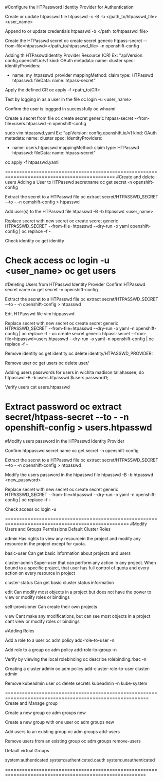 #Configure the HTPassword Identity Provider for Authentication

Create or update htpasswd file
htpasswd -c -B -b </path_to/htpasswd_file> <user_name> <password>

Append to or update credentials
htpasswd -b </path_to/htpasswd_file> <username> <password>

Create the HTPasswd secret
oc create secret generic htpass-secret --from-file=htpasswd=</path_to/htpasswd_file> -n openshift-config

Adding th HTPasswdIdentity Provider Resource (CR)
Ex:
"apiVersion: config.openshift.io/v1
kind: OAuth
metadata:
  name: cluster
spec:
  identityProviders:
- name: my_htpasswd_provider
  mappingMethod: claim
  type: HTPasswd
  htpasswd:
    fileData:
      name: htpass-secret"

Apply the defined CR
oc apply -f <path_to/CR>

Test by logging in as a user in the file
oc login -u <user_name>

Confirm the user is loggged in successfully
oc whoami

Create a secret from file
oc create secret generic htpass-secret --from-file=users.htpasswd -n openshift-config 

sudo vim htpasswd.yaml
Ex:
"apiVersion: config.openshift.io/v1
kind: OAuth
metadata:
  name: cluster
spec:
  identityProviders:
- name: users.htpasswd
  mappingMethod: claim
  type: HTPasswd
  htpasswd:
    fileData:
      name: htpass-secret"

oc apply -f htpasswd.yaml

=============================================================================================
#Create and delete users
Adding a User to HTPasswd secretname
oc get secret -n openshift-config

Extract the secret to a HTPasswd file
oc extract secret/HTPASSWD_SECRET --to - -n oemshift-config > htpasswd

Add user(s) to the HTPasswd file
htpasswd -B -b htpasswd <user_name> <password>

Replace secret with new secret
oc create secret generic HTPASSWD_SECRET --from-file=htpasswd --dry-run -o yaml openshift-config | 
oc replace -f -

Check identity
oc get identity

Check access
oc login -u <user_name>
oc get users
==============================================================================================
#Deleting Users from HTPasswd Identity Provider
Confirm HTPasswd secret name
oc get secret -n openshift-config

Extract the secret to a HTPasswd file
oc extract secret/HTPASSWD_SECRET --to - -n openshift-config > htpasswd

Edit HTPasswd file
vim htppasswd

Replace secret with new secret
oc create secret generic HTPASSWD_SECRET --from-file=htpasswd --dry-run -o yaml -n openshift-config | oc replace -f -
oc create secret generic htpass-secret --from-file=htpasswd=users.htpasswd --dry-run -o yaml -n openshift-config | oc replace -f -


Remove identity
oc get identity
oc delete identity/HTPASSWD_PROVIDER:<username>

Remove user
oc get users
oc delete user/<username>

Adding users passwords
for users in wichita madison tallahassee; do htpasswd -B -b users.htpasswd $users password1;

Verify users
cat users.htpasswd

Extract password
oc extract secret/htpass-secret --to - -n openshift-config > users.htpasswd 
=================================================================================================
#Modify users password in the HTPasswd Identity Provider

Confirm htppasswd secret name
oc get secret -n openshift-config

Extract the secret to a HTPasswd file
oc extract secret/HTPASSWD_SECRET --to - -n openshift-config > htpasswd

Modify the users password in the htpasswd file
htpasswd -B -b htpasswd <username> <new_password>

Replace secret with new secret
oc create secret generic HTPASSWD_SECRET --from-file=htpasswd --dry-run -o yaml -n openshift-config | oc replace -f -

Check access
oc login -u <username>

==================================================================================================
#Modify Users and Groups Permissions
Default Cluster Roles

admin
Has rights to view any resourcein the project and modify any resource in the project except for quota.

basic-user
Can get basic information about projects and users

cluster-admin
Super-user that can perform any action in any project. When bound to a specific project, that user has full control of quota and every action on every resource
in project

cluster-status
Can get basic cluster status information

edit
Can modify most objects in a project but does not have the power to view or modify roles or bindings

self-provisioner
Can create their own projects

view
Cant make any modifications, but can see most objects in a project cant view or modify roles or bindings

#Adding Roles

Add a role to a user
oc adm policy add-role-to-user <role> <user> -n <project>

Add role to a group
oc adm policy add-role-to-group <role> <group> -n <project>

Verify by viewing the local rolebinding
oc describe rolebinding.rbac -n <project>

Creating a cluster admin
oc adm policy add-cluster-role-to-user cluster-admin <user>

Remove kubeadmin user
oc delete secrets kubeadmin -n kube-system

=========================================================================================================
Create and Manage group

Create a new group
oc adm groups new <group>

Create a new group with one user
oc adm groups new <group> <user>

Add users to an existing group
oc adm groups add-users <group> <user1> <user2> <user3>

Remove users from an existing group
oc adm groups remove-users <group> <user1> <user2>

Default virtual Groups

system:authenticated
system:authenticated.oauth
system:unauthenticated

========================================================================================================